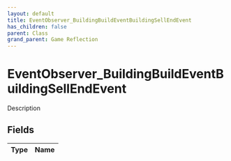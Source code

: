 ```yaml
---
layout: default
title: EventObserver_BuildingBuildEventBuildingSellEndEvent
has_children: false
parent: Class
grand_parent: Game Reflection
---
```

# EventObserver_BuildingBuildEventBuildingSellEndEvent
Description 

## Fields
| Type | Name |
|:-------------|:--------------|
